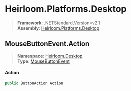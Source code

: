 # Heirloom.Platforms.Desktop

> **Framework**: .NETStandard,Version=v2.1  
> **Assembly**: [Heirloom.Platforms.Desktop][0]  

## MouseButtonEvent.Action

> **Namespace**: [Heirloom.Desktop][0]  
> **Type**: [MouseButtonEvent][1]  

#### Action

```cs
public ButtonAction Action
```

[0]: ../Heirloom.Platforms.Desktop.md
[1]: Heirloom.Desktop.MouseButtonEvent.md
